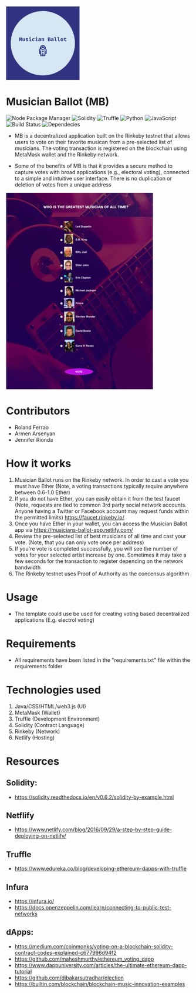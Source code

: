 ![Company logo](images/logo.png)

# Musician Ballot (MB)
![Node Package Manager](https://img.shields.io/npm/v/@openzeppelin/contracts.svg) ![Solidity](https://img.shields.io/badge/solidity-v0.5.0-green) ![Truffle](https://img.shields.io/badge/truffle-v5.1.13-yellow) ![Python](https://camo.githubusercontent.com/de59e8e9b410aa0b9479b114040c06468ef33cfc/68747470733a2f2f696d672e736869656c64732e696f2f62616467652f707974686f6e2d76332e362b2d626c75652e737667)  ![JavaScript](https://img.shields.io/badge/JavaScript-v1.8.5-orange) ![Build Status](https://travis-ci.org/anfederico/Clairvoyant.svg?branch=master)  ![Dependecies](https://camo.githubusercontent.com/6266857d1c53194119edf1d9aafae7a4b301fa16/68747470733a2f2f696d672e736869656c64732e696f2f62616467652f646570656e64656e636965732d7570253230746f253230646174652d627269676874677265656e2e737667) 

<!-- ![Contributions Welcome](https://camo.githubusercontent.com/72f84692f9f89555c176bb9e0eca9cf08d97fec9/68747470733a2f2f696d672e736869656c64732e696f2f62616467652f636f6e747269627574696f6e732d77656c636f6d652d6f72616e67652e737667) -->

* MB is a decentralized application built on the Rinkeby testnet that allows users to vote on their favorite musican from a pre-selected list of musicians. The voting transaction is registered on the blockchain using MetaMask wallet and the Rinkeby network. 

* Some of the benefits of MB is that it provides a secure method to capture votes with broad applications (e.g., electoral voting), connected to a simple and intuitive user interface. There is no duplication or deletion of votes from a unique address

![User interface](images/music-on-the-blockchain.png)

# Contributors
* Roland Ferrao
* Armen Arsenyan
* Jennifer Rionda

# How it works
1. Musician Ballot runs on the Rinkeby network. In order to cast a vote you must have Ether (Note, a voting transactions typically require anywhere between 0.6-1.0 Ether)
2. If you do not have Ether, you can easily obtain it from the test faucet (Note, requests are tied to common 3rd party social network accounts. Anyone having a Twitter or Facebook account may request funds within the permitted limits) https://faucet.rinkeby.io/
3. Once you have Ether in your wallet, you can access the Musician Ballot app via https://musicians-ballot-app.netlify.com/
4. Review the pre-selected list of best musicians of all time and cast your vote. (Note, that you can only vote once per address)
5. If you're vote is completed successfully, you will see the number of votes for your selected artist increase by one. Sometimes it may take a few seconds for the transaction to register depending on the network bandwidth
6. The Rinkeby testnet uses Proof of Authority as the concensus algorithm

# Usage
* The template could use be used for creating voting based decentralized applications (E.g. electrol voting)

# Requirements
* All requirements have been listed in the "requirements.txt" file within the  requirements folder

# Technologies used
1. Java/CSS/HTML/web3.js (UI)
2. MetaMask (Wallet)
3. Truffle (Development Environment)
4. Solidity (Contract Language)
5. Rinkeby (Network)
6. Netlify (Hosting)

# Resources
## Solidity: 
* https://solidity.readthedocs.io/en/v0.6.2/solidity-by-example.html
## Netflify
* https://www.netlify.com/blog/2016/09/29/a-step-by-step-guide-deploying-on-netlify/
## Truffle
* https://www.edureka.co/blog/developing-ethereum-dapps-with-truffle
## Infura
* https://infura.io/
* https://docs.openzeppelin.com/learn/connecting-to-public-test-networks
## dApps:
* https://medium.com/coinmonks/voting-on-a-blockchain-solidity-contract-codes-explained-c677996d94f2
* https://github.com/maheshmurthy/ethereum_voting_dapp
* https://www.dappuniversity.com/articles/the-ultimate-ethereum-dapp-tutorial
* https://github.com/dibakarsutradhar/election
* https://builtin.com/blockchain/blockchain-music-innovation-examples

